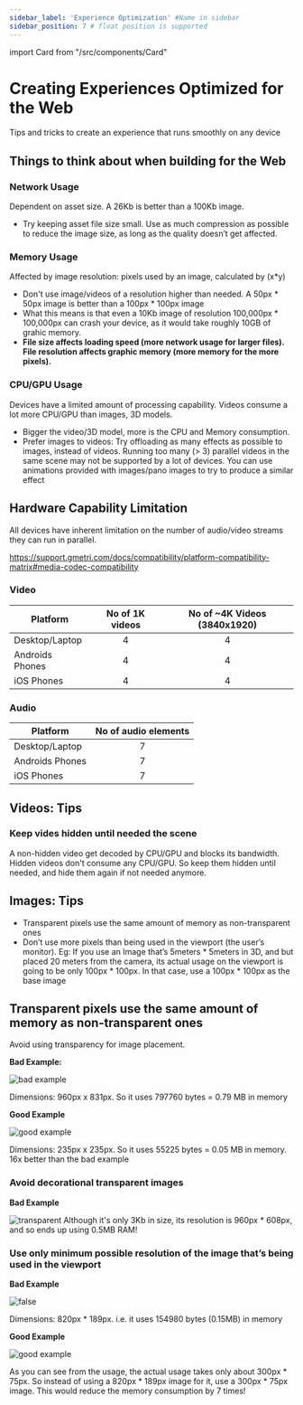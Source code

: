 ```yaml
---
sidebar_label: 'Experience Optimization' #Name in sidebar
sidebar_position: 7 # float position is supported
---
```

import Card from "/src/components/Card"

# Creating Experiences Optimized for the Web

Tips and tricks to create an experience that runs smoothly on any device

## Things to think about when building for the Web

### Network Usage

Dependent on asset size. A 26Kb is better than a 100Kb image.
- Try keeping asset file size small. Use as much compression as possible to reduce the image size, as long as the quality doesn’t get affected.

### Memory Usage

Affected by image resolution: pixels used by an image, calculated by  (x*y)

- Don't use image/videos of a resolution higher than needed. A 50px * 50px image is better than a 100px * 100px image
- What this means is that even a 10Kb image of resolution 100,000px * 100,000px can crash your device, as it would take roughly 10GB of grahic memory. 
- **File size affects loading speed (more network usage for larger files). File resolution affects graphic memory (more memory for the more pixels).**
  
### CPU/GPU Usage

  Devices have a limited amount of processing capability. Videos consume a lot more CPU/GPU than images, 3D models. 

  - Bigger the video/3D model, more is the CPU and Memory consumption.
  - Prefer images to videos: Try offloading as many effects as possible to images, instead of videos. Running too many (> 3) parallel videos in the same scene may not be supported by a lot of devices. You can use animations provided with images/pano images to try to produce a similar effect

## Hardware Capability Limitation

All devices have inherent limitation on the number of audio/video streams they can run in parallel.

https://support.gmetri.com/docs/compatibility/platform-compatibility-matrix#media-codec-compatibility


### Video

|Platform                 | No of 1K videos      | No of ~4K Videos (3840x1920) |
|---------                | :-----:              | :-----:                      |
| Desktop/Laptop          | 4                    | 4                            |
| Androids Phones         | 4                    | 4                            |
| iOS Phones              | 4                    | 4                            |

### Audio

|Platform                 | No of audio elements |
|---------                | :-----:              | 
| Desktop/Laptop          | 7                    | 
| Androids Phones         | 7                    |                  
| iOS Phones              | 7                    |  


## Videos: Tips

### Keep vides hidden until needed the scene

A non-hidden video get decoded by CPU/GPU and blocks its bandwidth. Hidden videos don't consume any CPU/GPU. So keep them hidden until needed, and hide them again if not needed anymore.

## Images: Tips

- Transparent pixels use the same amount of memory as non-transparent ones
- Don’t use more pixels than being used in the viewport (the user’s monitor). 
Eg: If you use an Image that’s 5meters * 5meters in 3D, and but placed 20 meters from the camera, its actual usage on the viewport is going to be only 100px * 100px. In that case, use a 100px * 100px as the base image

## Transparent pixels use the same amount of memory as non-transparent ones

Avoid using transparency for image placement.

**Bad Example:**

![bad example](https://s.vrgmetri.com/image/bo_10/gb-web/portal-docs/assets/img/screenshots/01_C__R.png)

Dimensions: 960px x 831px. So it uses 797760 bytes = 0.79 MB in memory

**Good Example**

![good example](https://s.vrgmetri.com/gb-web/portal-docs/assets/img/screenshots/01_C__R1.png)

Dimensions: 235px x 235px. So it uses 55225 bytes = 0.05 MB in memory. 16x better than the bad example

### Avoid decorational transparent images

**Bad Example**

![transparent](https://s.vrgmetri.com/image/w_965,h_742,q_90/gb-web/portal-docs/assets/img/screenshots/decorationaltranparent%20.png)
Although it's only 3Kb in size, its resolution is 960px * 608px, and so ends up using 0.5MB RAM!

### Use only minimum possible resolution of the image that’s being used in the viewport

**Bad Example**

![false](https://s.vrgmetri.com/image/w_820,h_189,q_90/gb-web/portal-docs/assets/img/screenshots/45_26_False1b.png)

Dimensions: 820px * 189px. i.e. it uses 154980 bytes (0.15MB) in memory

**Good Example**

![good example](https://s.vrgmetri.com/image/w_1600,h_1000,q_90/gb-web/portal-docs/assets/img/screenshots/decoration%20goodexample.jpg)

As you can see from the usage, the actual usage takes only about 300px * 75px. So instead of using a 820px * 189px image for it, use a 300px * 75px image. This would reduce the memory consumption by 7 times!
